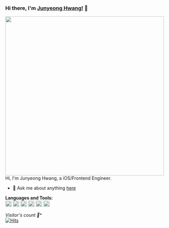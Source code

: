 ### Hi there, I'm [Junyeong Hwang!](https://github.com/devJunyeong) 👋

<img src="https://user-images.githubusercontent.com/101171420/198577433-128555ec-03a8-4006-aa99-ffc41964f003.png" width=500pt />




<br />
Hi, I'm Junyeong Hwang, a iOS/Frontend Engineer.

- 💬 Ask me about anything [here](https://github.com/devJunyeong/devJunyeong/issues)


**Languages and Tools:**  
<code><img height="20" src="https://img.shields.io/badge/iOS-000000?style=flat-squaree&logo=Apple&logoColor=white"></code>
<code><img height="20" src="https://img.shields.io/badge/Swift-F05138?style=flat-squaree&logo=Swift&logoColor=white"></code>
<code><img height="20" src="https://img.shields.io/badge/RxSwift-B7178c?style=flat-squaree&logo=ReactiveX&logoColor=white"></code>
<code><img height="20" src="https://img.shields.io/badge/TypeScript-007acc?style=flat-squaree&logo=TypeScript&logoColor=white"></code>
<code><img height="20" src="https://img.shields.io/badge/JavaScript-323330?style=flat-squaree&logo=JavaScript&logoColor=F0DB4F"></code>
<code><img height="20" src="https://img.shields.io/badge/React-61DBFB?style=flat-squaree&logo=React&logoColor=white"></code>


*Visitor's count :eyes:**  
[![Hits](https://hits.seeyoufarm.com/api/count/incr/badge.svg?url=https%3A%2F%2Fgithub.com%2FdevJunyeong&count_bg=%23FA7343&title_bg=%23555555&icon=github.svg&icon_color=%23E7E7E7&title=hits&edge_flat=false)](https://hits.seeyoufarm.com)
